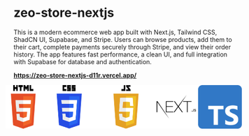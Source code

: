 # zeo-store-nextjs

This is a modern ecommerce web app built with Next.js, Tailwind CSS, ShadCN UI, Supabase, and Stripe. Users can browse products, add them to their cart, complete payments securely through Stripe, and view their order history. The app features fast performance, a clean UI, and full integration with Supabase for database and authentication.

<strong style="font-weight:bold; display:block; width:100%;">https://zeo-store-nextjs-d11r.vercel.app/</strong>

<div style=" display:flex; justify-content: center; margin: 0 auto">
<img src="/public/HTML5_logo_and_wordmark.svg.png" alt="Description" width="80px" >
<img src="/public/CSS-Logo.png" alt="Description" width="130px" >
<img src="/public/JavaScript-Logo-2048x1280.png" alt="Description" width="130px" >
 <img src="/public/next.png" alt="Description" width="100px" >
  <img src="/public/typescript.png" alt="Description" width="100px" >
</div>
